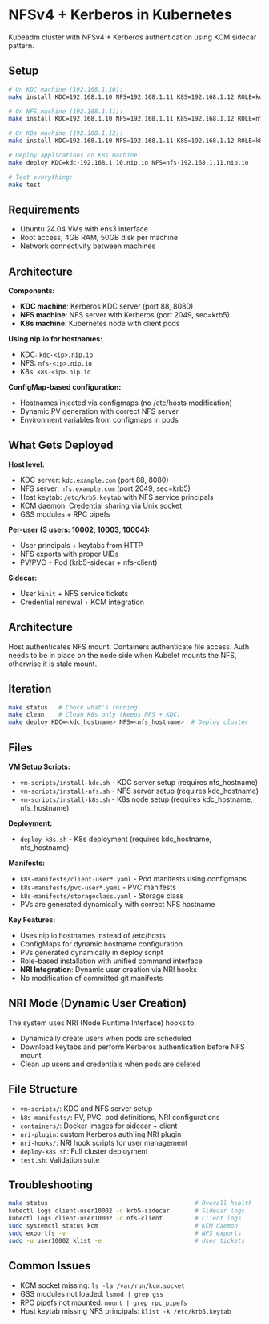 # NFSv4 + Kerberos in Kubernetes

Kubeadm cluster with NFSv4 + Kerberos authentication using KCM sidecar pattern.

## Setup

```bash
# On KDC machine (192.168.1.10):
make install KDC=192.168.1.10 NFS=192.168.1.11 K8S=192.168.1.12 ROLE=kdc

# On NFS machine (192.168.1.11):
make install KDC=192.168.1.10 NFS=192.168.1.11 K8S=192.168.1.12 ROLE=nfs

# On K8s machine (192.168.1.12):
make install KDC=192.168.1.10 NFS=192.168.1.11 K8S=192.168.1.12 ROLE=k8s

# Deploy applications on K8s machine:
make deploy KDC=kdc-192.168.1.10.nip.io NFS=nfs-192.168.1.11.nip.io

# Test everything:
make test
```

## Requirements

- Ubuntu 24.04 VMs with ens3 interface
- Root access, 4GB RAM, 50GB disk per machine
- Network connectivity between machines

## Architecture

**Components:**
- **KDC machine**: Kerberos KDC server (port 88, 8080)
- **NFS machine**: NFS server with Kerberos (port 2049, sec=krb5)
- **K8s machine**: Kubernetes node with client pods

**Using nip.io for hostnames:**
- KDC: `kdc-<ip>.nip.io`
- NFS: `nfs-<ip>.nip.io`
- K8s: `k8s-<ip>.nip.io`

**ConfigMap-based configuration:**
- Hostnames injected via configmaps (no /etc/hosts modification)
- Dynamic PV generation with correct NFS server
- Environment variables from configmaps in pods

## What Gets Deployed

**Host level:**
- KDC server: `kdc.example.com` (port 88, 8080)
- NFS server: `nfs.example.com` (port 2049, sec=krb5)
- Host keytab: `/etc/krb5.keytab` with NFS service principals
- KCM daemon: Credential sharing via Unix socket
- GSS modules + RPC pipefs

**Per-user (3 users: 10002, 10003, 10004):**
- User principals + keytabs from HTTP
- NFS exports with proper UIDs
- PV/PVC + Pod (krb5-sidecar + nfs-client)

**Sidecar:**
- User `kinit` + NFS service tickets
- Credential renewal + KCM integration

## Architecture

Host authenticates NFS mount. Containers authenticate file access.
Auth needs to be in place on the node side when Kubelet mounts the NFS,
otherwise it is stale mount.

## Iteration

```bash
make status   # Check what's running
make clean    # Clean K8s only (keeps NFS + KDC)
make deploy KDC=<kdc_hostname> NFS=<nfs_hostname>  # Deploy cluster
```

## Files

**VM Setup Scripts:**
- `vm-scripts/install-kdc.sh` - KDC server setup (requires nfs_hostname)
- `vm-scripts/install-nfs.sh` - NFS server setup (requires kdc_hostname)
- `vm-scripts/install-k8s.sh` - K8s node setup (requires kdc_hostname, nfs_hostname)

**Deployment:**
- `deploy-k8s.sh` - K8s deployment (requires kdc_hostname, nfs_hostname)

**Manifests:**
- `k8s-manifests/client-user*.yaml` - Pod manifests using configmaps
- `k8s-manifests/pvc-user*.yaml` - PVC manifests
- `k8s-manifests/storageclass.yaml` - Storage class
- PVs are generated dynamically with correct NFS hostname

**Key Features:**
- Uses nip.io hostnames instead of /etc/hosts
- ConfigMaps for dynamic hostname configuration
- PVs generated dynamically in deploy script
- Role-based installation with unified command interface
- **NRI Integration**: Dynamic user creation via NRI hooks
- No modification of committed git manifests

## NRI Mode (Dynamic User Creation)

The system uses NRI (Node Runtime Interface) hooks to:
- Dynamically create users when pods are scheduled
- Download keytabs and perform Kerberos authentication before NFS mount
- Clean up users and credentials when pods are deleted

## File Structure

- `vm-scripts/`: KDC and NFS server setup
- `k8s-manifests/`: PV, PVC, pod definitions, NRI configurations
- `containers/`: Docker images for sidecar + client
- `nri-plugin`: custom Kerberos auth'ing NRI plugin
- `nri-hooks/`: NRI hook scripts for user management
- `deploy-k8s.sh`: Full cluster deployment
- `test.sh`: Validation suite

## Troubleshooting

```bash
make status                                         # Overall health
kubectl logs client-user10002 -c krb5-sidecar       # Sidecar logs
kubectl logs client-user10002 -c nfs-client         # Client logs
sudo systemctl status kcm                           # KCM daemon
sudo exportfs -v                                    # NFS exports
sudo -u user10002 klist -e                          # User tickets
```

## Common Issues

- KCM socket missing: `ls -la /var/run/kcm.socket`
- GSS modules not loaded: `lsmod | grep gss`
- RPC pipefs not mounted: `mount | grep rpc_pipefs`
- Host keytab missing NFS principals: `klist -k /etc/krb5.keytab`
